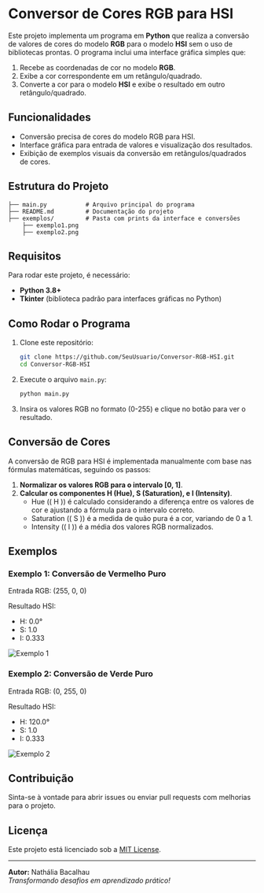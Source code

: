 # Conversor de Cores RGB para HSI

Este projeto implementa um programa em **Python** que realiza a conversão de valores de cores do modelo **RGB** para o modelo **HSI** sem o uso de bibliotecas prontas. O programa inclui uma interface gráfica simples que:

1. Recebe as coordenadas de cor no modelo **RGB**.
2. Exibe a cor correspondente em um retângulo/quadrado.
3. Converte a cor para o modelo **HSI** e exibe o resultado em outro retângulo/quadrado.

## Funcionalidades

- Conversão precisa de cores do modelo RGB para HSI.
- Interface gráfica para entrada de valores e visualização dos resultados.
- Exibição de exemplos visuais da conversão em retângulos/quadrados de cores.

## Estrutura do Projeto

```plaintext
├── main.py           # Arquivo principal do programa
├── README.md         # Documentação do projeto
├── exemplos/         # Pasta com prints da interface e conversões
    ├── exemplo1.png
    ├── exemplo2.png
```

## Requisitos

Para rodar este projeto, é necessário:

- **Python 3.8+**
- **Tkinter** (biblioteca padrão para interfaces gráficas no Python)

## Como Rodar o Programa

1. Clone este repositório:
   ```bash
   git clone https://github.com/SeuUsuario/Conversor-RGB-HSI.git
   cd Conversor-RGB-HSI
   ```
2. Execute o arquivo `main.py`:
   ```bash
   python main.py
   ```

3. Insira os valores RGB no formato (0-255) e clique no botão para ver o resultado.

## Conversão de Cores

A conversão de RGB para HSI é implementada manualmente com base nas fórmulas matemáticas, seguindo os passos:

1. **Normalizar os valores RGB para o intervalo [0, 1]**.
2. **Calcular os componentes H (Hue), S (Saturation), e I (Intensity)**.
   - Hue (\( H \)) é calculado considerando a diferença entre os valores de cor e ajustando a fórmula para o intervalo correto.
   - Saturation (\( S \)) é a medida de quão pura é a cor, variando de 0 a 1.
   - Intensity (\( I \)) é a média dos valores RGB normalizados.

## Exemplos

### Exemplo 1: Conversão de Vermelho Puro

Entrada RGB: (255, 0, 0)

Resultado HSI:
- H: 0.0°  
- S: 1.0  
- I: 0.333  

![Exemplo 1](exemplos/exemplo1.png)

### Exemplo 2: Conversão de Verde Puro

Entrada RGB: (0, 255, 0)

Resultado HSI:
- H: 120.0°  
- S: 1.0  
- I: 0.333  

![Exemplo 2](exemplos/exemplo2.png)

## Contribuição

Sinta-se à vontade para abrir issues ou enviar pull requests com melhorias para o projeto.

## Licença

Este projeto está licenciado sob a [MIT License](LICENSE).

--- 

**Autor:** Nathália Bacalhau  
*Transformando desafios em aprendizado prático!*
